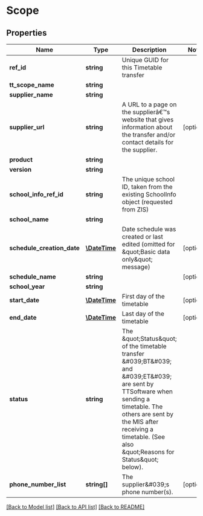 # Scope

## Properties
Name | Type | Description | Notes
------------ | ------------- | ------------- | -------------
**ref_id** | **string** | Unique GUID for this Timetable transfer | 
**tt_scope_name** | **string** |  | 
**supplier_name** | **string** |  | 
**supplier_url** | **string** | A URL to a page on the supplierâ€™s website that gives information about the transfer and/or contact details for the supplier. | [optional] 
**product** | **string** |  | 
**version** | **string** |  | 
**school_info_ref_id** | **string** | The unique school ID, taken from the existing SchoolInfo object (requested from ZIS) | 
**school_name** | **string** |  | 
**schedule_creation_date** | [**\DateTime**](Date.md) | Date schedule was created or last edited (omitted for &amp;quot;Basic data only&amp;quot; message) | [optional] 
**schedule_name** | **string** |  | [optional] 
**school_year** | **string** |  | 
**start_date** | [**\DateTime**](Date.md) | First day of the timetable | [optional] 
**end_date** | [**\DateTime**](Date.md) | Last day of the timetable | [optional] 
**status** | **string** | The &amp;quot;Status&amp;quot; of the timetable transfer &amp;#039;BT&amp;#039; and &amp;#039;ET&amp;#039; are sent by TTSoftware when sending a timetable. The others are sent by the MIS after receiving a timetable. (See also &amp;quot;Reasons for Status&amp;quot; below). | 
**phone_number_list** | **string[]** | The supplier&amp;#039;s phone number(s). | [optional] 

[[Back to Model list]](../README.md#documentation-for-models) [[Back to API list]](../README.md#documentation-for-api-endpoints) [[Back to README]](../README.md)


